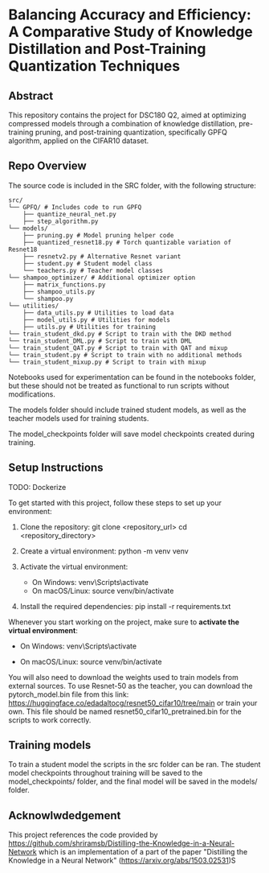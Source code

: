# Balancing Accuracy and Efficiency: A Comparative Study of Knowledge Distillation and Post-Training Quantization Techniques

## Abstract
This repository contains the project for DSC180 Q2, aimed at optimizing compressed models through a combination of knowledge distillation, pre-training pruning, and post-training quantization, specifically GPFQ algorithm, applied on the CIFAR10 dataset.

## Repo Overview

The source code is included in the SRC folder, with the following structure:
```
src/
└── GPFQ/ # Includes code to run GPFQ
    ├── quantize_neural_net.py
    ├── step_algorithm.py
└── models/
    ├── pruning.py # Model pruning helper code
    ├── quantized_resnet18.py # Torch quantizable variation of Resnet18
    ├── resnetv2.py # Alternative Resnet variant
    ├── student.py # Student model class
    └── teachers.py # Teacher model classes
└── shampoo_optimizer/ # Additional optimizer option
    ├── matrix_functions.py
    ├── shampoo_utils.py
    └── shampoo.py
└── utilities/
    ├── data_utils.py # Utilities to load data
    ├── model_utils.py # Utilities for models
    ├── utils.py # Utilities for training
└── train_student_dkd.py # Script to train with the DKD method
└── train_student_DML.py # Script to train with DML
└── train_student_QAT.py # Script to train with QAT and mixup
└── train_student.py # Script to train with no additional methods
└── train_student_mixup.py # Script to train with mixup
```

Notebooks used for experimentation can be found in the notebooks folder, but these should not be treated as functional to run scripts without modifications.

The models folder should include trained student models, as well as the teacher models used for training students.

The model_checkpoints folder will save model checkpoints created during training.

## Setup Instructions
TODO: Dockerize

To get started with this project, follow these steps to set up your environment:

1. Clone the repository:
   git clone <repository_url>
   cd <repository_directory>

2. Create a virtual environment:
   python -m venv venv

3. Activate the virtual environment:
   - On Windows:
     venv\Scripts\activate
   - On macOS/Linux:
     source venv/bin/activate

4. Install the required dependencies:
   pip install -r requirements.txt

Whenever you start working on the project, make sure to **activate the virtual environment**:

- On Windows:
  venv\Scripts\activate

- On macOS/Linux:
  source venv/bin/activate

You will also need to download the weights used to train models from external sources. To use Resnet-50 as the teacher, you can download the pytorch_model.bin file from this link: https://huggingface.co/edadaltocg/resnet50_cifar10/tree/main or train your own. This file should be named resnet50_cifar10_pretrained.bin for the scripts to work correctly.

## Training models

To train a student model the scripts in the src folder can be ran. The student model checkpoints throughout training will be saved to the model_checkpoints/ folder, and the final model will be saved in the models/ folder.

## Acknowlwdedgement
This project references the code provided by https://github.com/shriramsb/Distilling-the-Knowledge-in-a-Neural-Network which is an implementation of a part of the paper "Distilling the Knowledge in a Neural Network" (https://arxiv.org/abs/1503.02531)S